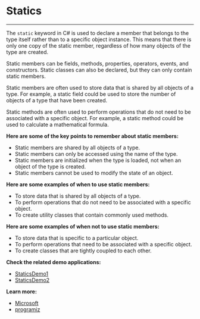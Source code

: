 # Statics

---

The `static` keyword in C# is used to declare a member that belongs to the type itself rather than to a specific object instance. This means that there is only one copy of the static member, regardless of how many objects of the type are created.

Static members can be fields, methods, properties, operators, events, and constructors. Static classes can also be declared, but they can only contain static members.

Static members are often used to store data that is shared by all objects of a type. For example, a static field could be used to store the number of objects of a type that have been created.

Static methods are often used to perform operations that do not need to be associated with a specific object. For example, a static method could be used to calculate a mathematical formula.

**Here are some of the key points to remember about static members:**

- Static members are shared by all objects of a type.
- Static members can only be accessed using the name of the type.
- Static members are initialized when the type is loaded, not when an object of the type is created.
- Static members cannot be used to modify the state of an object.

**Here are some examples of when to use static members:**

- To store data that is shared by all objects of a type.
- To perform operations that do not need to be associated with a specific object.
- To create utility classes that contain commonly used methods.

**Here are some examples of when not to use static members:**

- To store data that is specific to a particular object.
- To perform operations that need to be associated with a specific object.
- To create classes that are tightly coupled to each other.

**Check the related demo applications:**

- [StaticsDemo1](https://github.com/cmkaya/dotnet-practical-guide/tree/main/demos/CSharpDemoApps/StaticsDemo1)
- [StaticsDemo2](https://github.com/cmkaya/dotnet-practical-guide/tree/main/demos/CSharpDemoApps/StaticsDemo2)

**Learn more:**

- [Microsoft](https://learn.microsoft.com/en-us/dotnet/csharp/language-reference/keywords/static)
- [programiz](https://www.programiz.com/csharp-programming/static-keyword)